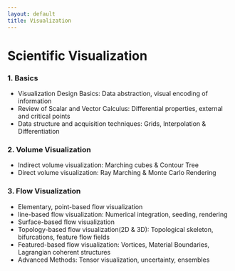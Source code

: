 ```yaml
---
layout: default
title: Visualization
---
```


# Scientific Visualization
### 1. Basics
- Visualization Design Basics: Data abstraction, visual encoding of information
- Review of Scalar and Vector Calculus: Differential properties, external and critical points
- Data structure and acquisition techniques: Grids, Interpolation & Differentiation

### 2. Volume Visualization
- Indirect volume visualization: Marching cubes & Contour Tree
- Direct volume visualization: Ray Marching & Monte Carlo Rendering
  
### 3. Flow Visualization
- Elementary, point-based flow visualization 
- line-based flow visualization: Numerical integration, seeding, rendering
- Surface-based flow visualization
- Topology-based flow visualization(2D & 3D): Topological skeleton, bifurcations, feature flow fields
- Featured-based flow visualization: Vortices, Material Boundaries, Lagrangian coherent structures
- Advanced Methods: Tensor visualization, uncertainty, ensembles
